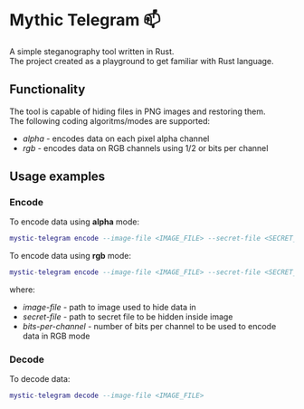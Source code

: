 # Mythic Telegram 📫

A simple steganography tool written in Rust.  
The project created as a playground to get familiar with Rust language.  


## Functionality

The tool is capable of hiding files in PNG images and restoring them.  
The following coding algoritms/modes are supported:
* <i>alpha</i> - encodes data on each pixel alpha channel
* <i>rgb</i> - encodes data on RGB channels using 1/2 or bits per channel

## Usage examples

### Encode
To encode data using <b>alpha</b> mode:
```lua
mystic-telegram encode --image-file <IMAGE_FILE> --secret-file <SECRET_FILE> alpha
```

To encode data using <b>rgb</b> mode:
```lua
mystic-telegram encode --image-file <IMAGE_FILE> --secret-file <SECRET_FILE> rgb --bits-per-channel <1/2/3/4>
```

where:
* <i>image-file</i> - path to image used to hide data in
* <i>secret-file</i> - path to secret file to be hidden inside image
* <i>bits-per-channel</i> - number of bits per channel to be used to encode data in RGB mode

### Decode
To decode data:
```lua
mystic-telegram decode --image-file <IMAGE_FILE>
```